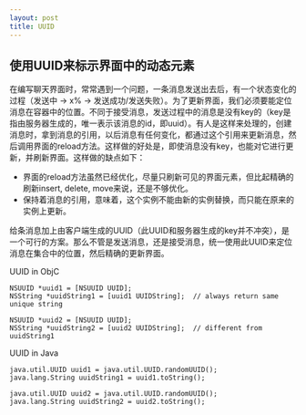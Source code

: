 ```yaml
---
layout: post
title: UUID
---
```


## 使用UUID来标示界面中的动态元素

在编写聊天界面时，常常遇到一个问题，一条消息发送出去后，有一个状态变化的过程（发送中 -> x% -> 发送成功/发送失败）。为了更新界面，我们必须要能定位消息在容器中的位置。不同于接受消息，发送过程中的消息是没有key的（key是指由服务器生成的，唯一表示该消息的id，即uuid）。有人是这样来处理的，创建消息时，拿到消息的引用，以后消息有任何变化，都通过这个引用来更新消息，然后调用界面的reload方法。这样做的好处是，即使消息没有key，也能对它进行更新，并刷新界面。这样做的缺点如下：

- 界面的reload方法虽然已经优化，尽量只刷新可见的界面元素，但比起精确的刷新insert, delete, move来说，还是不够优化。
- 保持着消息的引用，意味着，这个实例不能由新的实例替换，而只能在原来的实例上更新。

给条消息加上由客户端生成的UUID（此UUID和服务器生成的key并不冲突），是一个可行的方案。那么不管是发送消息，还是接受消息，统一使用此UUID来定位消息在集合中的位置，然后精确的更新界面。

UUID in ObjC

```
NSUUID *uuid1 = [NSUUID UUID];
NSString *uuidString1 = [uuid1 UUIDString];  // always return same unique string

NSUUID *uuid2 = [NSUUID UUID];
NSString *uuidString2 = [uuid2 UUIDString];  // different from uuidString1

```

UUID in Java
```
java.util.UUID uuid1 = java.util.UUID.randomUUID();
java.lang.String uuidString1 = uuid1.toString();

java.util.UUID uuid2 = java.util.UUID.randomUUID();
java.lang.String uuidString2 = uuid2.toString();

```
